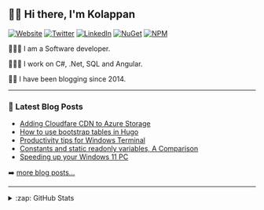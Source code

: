 ## 👋🏽 Hi there, I'm Kolappan

[![Website](https://img.shields.io/badge/Website-kolappan.com-informational?style=flat-square&logo=microsoft%20edge&logoColor=white)](https://kolappan.com)
[![Twitter](https://img.shields.io/badge/-Twitter-1DA1F2?style=flat-square&logo=twitter&logoColor=white)](https://twitter.com/KolappanNathan)
[![LinkedIn](https://img.shields.io/badge/-LinkedIn-006192?style=flat-square&logo=linkedin)](https://www.linkedin.com/in/kolappannathan)
[![NuGet](https://img.shields.io/badge/-NuGet-004880?style=flat-square&logo=nuget)](https://www.nuget.org/profiles/kolappannathan)
[![NPM](https://img.shields.io/badge/-NPM-CC3534?style=flat-square&logo=npm)](https://www.npmjs.com/~kolappannathan)

👨🏽‍💻 I am a Software developer.

👨🏽‍💻 I work on C#, .Net, SQL and Angular.

✍🏽 I have been blogging since 2014.

---

### 📘 Latest Blog Posts

<!-- PERSONAL-BLOG-POST-LIST:START -->
- [Adding Cloudfare CDN to Azure Storage](https://www.kolappan.dev/blog/2022/adding-cloudfare-to-azure-storage/)
- [How to use bootstrap tables in Hugo](https://www.kolappan.dev/blog/2022/bootstrap-tables-in-hugo/)
- [Productivity tips for Windows Terminal](https://www.kolappan.dev/blog/2019/windows-terminal-tips/)
- [Constants and static readonly variables, A Comparison](https://www.kolappan.dev/blog/2018/constants-vs-static-readonly/)
- [Speeding up your Windows 11 PC](https://www.kolappan.dev/blog/2020/speeding-up-your-windows-pc/)
<!-- PERSONAL-BLOG-POST-LIST:END -->

➡️ [more blog posts...](https://kolappan.dev/blog)

---

<details>
  <summary>:zap: GitHub Stats</summary>
  
  [![GitHub stats](https://github-readme-stats.vercel.app/api?username=kolappannathan&show_icons=true)](https://github.com/anuraghazra/github-readme-stats)
</details>
